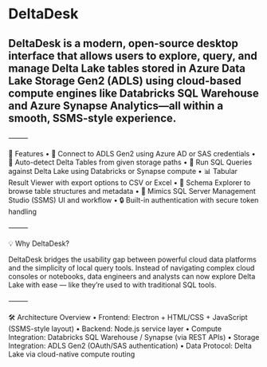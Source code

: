 # DeltaDesk
## DeltaDesk is a modern, open-source desktop interface that allows users to explore, query, and manage Delta Lake tables stored in Azure Data Lake Storage Gen2 (ADLS) using cloud-based compute engines like Databricks SQL Warehouse and Azure Synapse Analytics—all within a smooth, SSMS-style experience.

⸻

🚀 Features
	•	🔗 Connect to ADLS Gen2 using Azure AD or SAS credentials
	•	🧠 Auto-detect Delta Tables from given storage paths
	•	💬 Run SQL Queries against Delta Lake using Databricks or Synapse compute
	•	📊 Tabular Result Viewer with export options to CSV or Excel
	•	🧭 Schema Explorer to browse table structures and metadata
	•	🧱 Mimics SQL Server Management Studio (SSMS) UI and workflow
	•	🔒 Built-in authentication with secure token handling

⸻

💡 Why DeltaDesk?

DeltaDesk bridges the usability gap between powerful cloud data platforms and the simplicity of local query tools. Instead of navigating complex cloud consoles or notebooks, data engineers and analysts can now explore Delta Lake with ease — like they’re used to with traditional SQL tools.

⸻

🛠️ Architecture Overview
	•	Frontend: Electron + HTML/CSS + JavaScript (SSMS-style layout)
	•	Backend: Node.js service layer
	•	Compute Integration: Databricks SQL Warehouse / Synapse (via REST APIs)
	•	Storage Integration: ADLS Gen2 (OAuth/SAS authentication)
	•	Data Protocol: Delta Lake via cloud-native compute routing